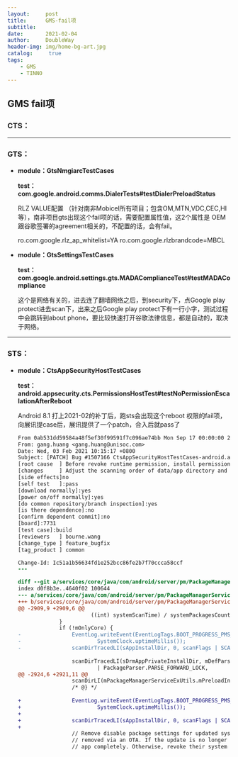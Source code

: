 ```yaml
---
layout:     post
title:      GMS-fail项
subtitle:   
date:       2021-02-04
author:     DoubleWay
header-img: img/home-bg-art.jpg
catalog: 	 true
tags:
    - GMS
    - TINNO
---
```


## GMS fail项

### CTS：

------

### GTS：

- **module：GtsNmgiarcTestCases**

   **test：com.google.android.comms.DialerTests#testDialerPreloadStatus**

  RLZ VALUE配置 （针对南非Mobicel所有项目；包含OM,MTN,VDC,CEC,HI等），南非项目gts出现这个fail项的话，需要配置属性值，这2个属性是 OEM跟谷歌签署的agreement相关的，不配置的话，会有fail。

  ro.com.google.rlz_ap_whitelist=YA
  ro.com.google.rlzbrandcode=MBCL

- **module：GtsSettingsTestCases**

  **test：com.google.android.settings.gts.MADAComplianceTest#testMADACompliance**

  这个是网络有关的，进去连了翻墙网络之后，到security下，点Google play protect进去scan下，出来之后Google play protect下有一行小字，测试过程中会跳转到about phone，要比较快速打开谷歌法律信息，都是自动的，取决于网络。

------

### STS：

- **module：CtsAppSecurityHostTestCases**

  **test：android.appsecurity.cts.PermissionsHostTest#testNoPermissionEscalationAfterReboot**

  Android 8.1 打上2021-02的补丁后，跑sts会出现这个reboot 权限的fail项，向展讯提case后，展讯提供了一个patch，合入后就pass了

  ```diff
  From 0ab531dd59584a48f5ef30f99591f7c096ae74bb Mon Sep 17 00:00:00 2001
  From: gang.huang <gang.huang@unisoc.com>
  Date: Wed, 03 Feb 2021 10:15:17 +0800
  Subject: [PATCH] Bug #1507166 CtsAppSecurityHostTestCases-android.appsecurity.cts.PermissionsHostTest#testNoPermissionEscalationAfterReboot fail
  [root cause  ] Before revoke runtime permission, install permission of the same name is not revoke
  [changes     ] Adjust the scanning order of data/app directory and preloadapp directory in PackageManagerService construction method
  [side effects]no
  [self test   ]:pass
  [download normally]:yes
  [power on/off normally]:yes
  [do common repository/branch inspection]:yes
  [is there dependence]:no
  [confirm dependent commit]:no
  [board]:7731
  [test case]:build
  [reviewers   ] bourne.wang
  [change_type ] feature_bugfix
  [tag_product ] common
  
  Change-Id: Ic51a1b56634fd1e252bcc86fe2b7f70ccca58ccf
  ---
  
  diff --git a/services/core/java/com/android/server/pm/PackageManagerService.java b/services/core/java/com/android/server/pm/PackageManagerService.java
  index d0f8b3e..4640f02 100644
  --- a/services/core/java/com/android/server/pm/PackageManagerService.java
  +++ b/services/core/java/com/android/server/pm/PackageManagerService.java
  @@ -2909,9 +2909,6 @@
                         ((int) systemScanTime) / systemPackagesCount);
               }
               if (!mOnlyCore) {
  -                EventLog.writeEvent(EventLogTags.BOOT_PROGRESS_PMS_DATA_SCAN_START,
  -                        SystemClock.uptimeMillis());
  -                scanDirTracedLI(sAppInstallDir, 0, scanFlags | SCAN_REQUIRE_KNOWN, 0);
   
                   scanDirTracedLI(sDrmAppPrivateInstallDir, mDefParseFlags
                           | PackageParser.PARSE_FORWARD_LOCK,
  @@ -2924,6 +2921,11 @@
                   scanDirLI(mPackageManagerServiceExUtils.mPreloadInstallDir, 0, scanFlags, 0);
                   /* @} */
   
  +                EventLog.writeEvent(EventLogTags.BOOT_PROGRESS_PMS_DATA_SCAN_START,
  +                        SystemClock.uptimeMillis());
  +
  +                scanDirTracedLI(sAppInstallDir, 0, scanFlags | SCAN_REQUIRE_KNOWN, 0);
  +
                   // Remove disable package settings for updated system apps that were
                   // removed via an OTA. If the update is no longer present, remove the
                   // app completely. Otherwise, revoke their system privileges.
  ```
  
  

